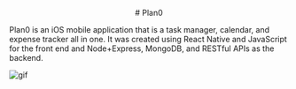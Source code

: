 <p align=center>
# Plan0
	
Plan0 is an iOS mobile application that is a task manager, calendar, and expense
tracker all in one. It was created using React Native and JavaScript for the front end
and Node+Express, MongoDB, and RESTful APIs as the backend.

![gif](https://media.giphy.com/media/nc9thLIUDe0pXgDM33/giphy.gif)
